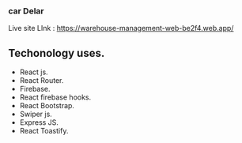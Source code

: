 ### car Delar
Live site LInk : https://warehouse-management-web-be2f4.web.app/
## Techonology uses.

* React js.
* React Router.
* Firebase.
* React firebase hooks.
* React Bootstrap.
* Swiper js.
* Express JS.
* React Toastify.